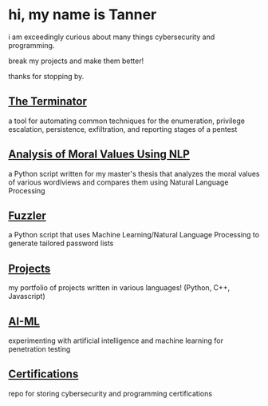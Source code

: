# hi, my name is Tanner

i am exceedingly curious about many things cybersecurity and programming.

break my projects and make them better!

thanks for stopping by.

## [The Terminator](https://github.com/suffs811/the-terminator)
a tool for automating common techniques for the enumeration, privilege escalation, persistence, exfiltration, and reporting stages of a pentest

## [Analysis of Moral Values Using NLP](https://github.com/suffs811/pluralism-thesis)
a Python script written for my master's thesis that analyzes the moral values of various wordlviews and compares them using Natural Language Processing

## [Fuzzler](https://github.com/suffs811/fuzzler)
a Python script that uses Machine Learning/Natural Language Processing to generate tailored password lists

## [Projects](https://github.com/suffs811/projects)
my portfolio of projects written in various languages! (Python, C++, Javascript)

## [AI-ML](https://github.com/suffs811/AI-ML)
experimenting with artificial intelligence and machine learning for penetration testing

## [Certifications](https://github.com/suffs811/certifications)
repo for storing cybersecurity and programming certifications

